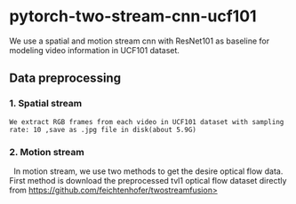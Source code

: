 # pytorch-two-stream-cnn-ucf101
We use a spatial and motion stream cnn with ResNet101 as baseline for modeling video information in UCF101 dataset.

## Data preprocessing
  ### 1. Spatial stream
    We extract RGB frames from each video in UCF101 dataset with sampling rate: 10 ,save as .jpg file in disk(about 5.9G)
  ### 2. Motion stream
    In motion stream, we use two methods to get the desire optical flow data. First method is download the preprocessed tvl1 optical flow dataset directly from https://github.com/feichtenhofer/twostreamfusion>
    
